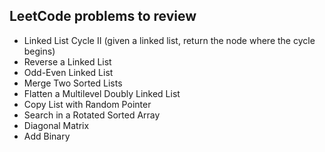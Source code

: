 LeetCode problems to review
---
* Linked List Cycle II (given a linked list, return the node where the cycle begins)
* Reverse a Linked List
* Odd-Even Linked List
* Merge Two Sorted Lists
* Flatten a Multilevel Doubly Linked List
* Copy List with Random Pointer
* Search in a Rotated Sorted Array
* Diagonal Matrix
* Add Binary
